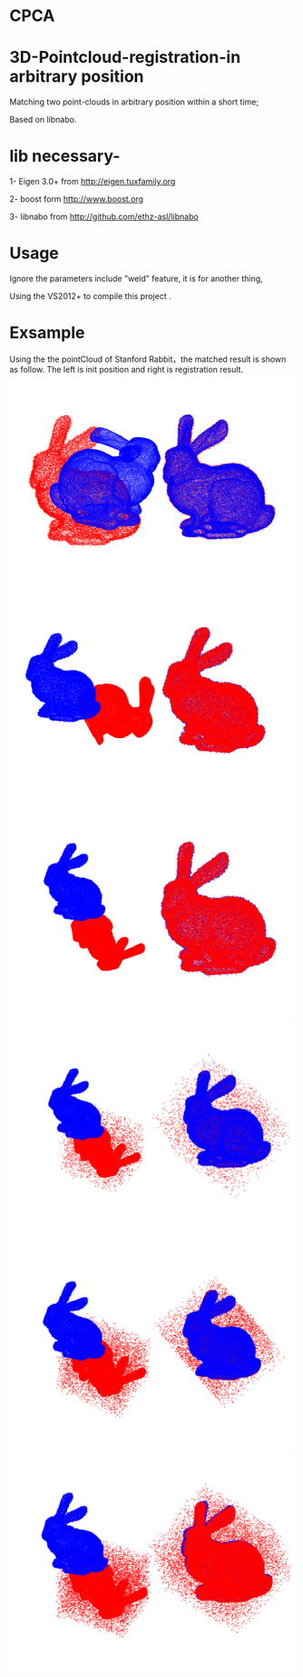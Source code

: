 # CPCA

# 3D-Pointcloud-registration-in arbitrary position
Matching two point-clouds in arbitrary position within a short time;

Based on libnabo.

# lib necessary-

1- Eigen 3.0+ from http://eigen.tuxfamily.org

2- boost form http://www.boost.org

3- libnabo from http://github.com/ethz-asl/libnabo

# Usage

Ignore the parameters include "weld" feature, it is for another thing,

Using the VS2012+ to compile this project .

# Exsample
Using the the pointCloud of Stanford Rabbit，the matched result is shown as follow.
The left is init position and right is registration result.
![Image text](img/CPCA_test_1.png)
![Image text](img/CPCA_test_2.png)
![Image text](img/CPCA_test_3.png)
![Image text](img/CPCA_test_noise_0.1.png)
![Image text](img/CPCA_test_noise_0.2.png)
![Image text](img/CPCA_test_noise_0.3.png)
